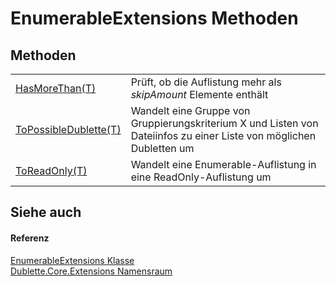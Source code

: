 # EnumerableExtensions Methoden




## Methoden
<table>
<tr>
<td><a href="M_Dublette_Core_Extensions_EnumerableExtensions_HasMoreThan__1.md">HasMoreThan(T)</a></td>
<td>Prüft, ob die Auflistung mehr als <em>skipAmount</em> Elemente enthält</td></tr>
<tr>
<td><a href="M_Dublette_Core_Extensions_EnumerableExtensions_ToPossibleDublette__1.md">ToPossibleDublette(T)</a></td>
<td>Wandelt eine Gruppe von Gruppierungskriterium X und Listen von Dateiinfos zu einer Liste von möglichen Dubletten um</td></tr>
<tr>
<td><a href="M_Dublette_Core_Extensions_EnumerableExtensions_ToReadOnly__1.md">ToReadOnly(T)</a></td>
<td>Wandelt eine Enumerable-Auflistung in eine ReadOnly-Auflistung um</td></tr>
</table>

## Siehe auch


#### Referenz
<a href="T_Dublette_Core_Extensions_EnumerableExtensions.md">EnumerableExtensions Klasse</a>  
<a href="N_Dublette_Core_Extensions.md">Dublette.Core.Extensions Namensraum</a>  
